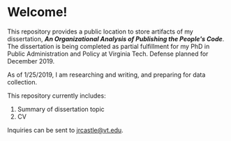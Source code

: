 # Welcome!
This repository provides a public location to store artifacts of my dissertation, ***An Organizational Analysis of Publishing the People's Code***. The dissertation is being completed as partial fulfillment for my PhD in Public Administration and Policy at Virginia Tech. Defense planned for December 2019.

As of 1/25/2019, I am researching and writing, and preparing for data collection.

This repository currently includes:
1. Summary of dissertation topic
2. CV

Inquiries can be sent to jrcastle@vt.edu.
